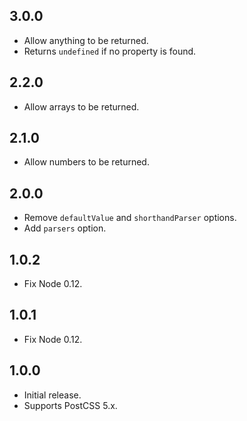## 3.0.0
- Allow anything to be returned.
- Returns `undefined` if no property is found.

## 2.2.0
- Allow arrays to be returned.

## 2.1.0
- Allow numbers to be returned.

## 2.0.0
- Remove `defaultValue` and `shorthandParser` options.
- Add `parsers` option.

## 1.0.2
- Fix Node 0.12.

## 1.0.1
- Fix Node 0.12.

## 1.0.0
- Initial release.
- Supports PostCSS 5.x.
